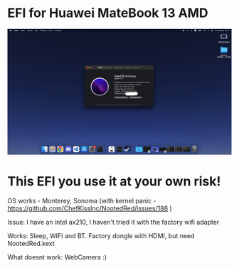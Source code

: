 # EFI for Huawei MateBook 13 AMD

<img src="image.png" alt="Alt text" title="Optional title">

# This EFI you use it at your own risk!

OS works - Monterey, Sonoma (with kernel panic - https://github.com/ChefKissInc/NootedRed/issues/186 )

Issue: 
I have an intel ax210, I haven't tried it with the factory wifi adapter

Works:
Sleep,
WIFI and BT.
Factory dongle with HDMI, but need NootedRed.kext

What doesnt work:
WebCamera :)

